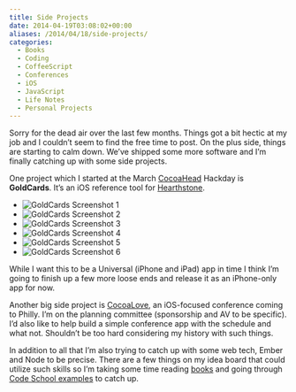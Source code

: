 ```yaml
---
title: Side Projects
date: 2014-04-19T03:08:02+00:00
aliases: /2014/04/18/side-projects/
categories:
  - Books
  - Coding
  - CoffeeScript
  - Conferences
  - iOS
  - JavaScript
  - Life Notes
  - Personal Projects
---
```


Sorry for the dead air over the last few months. Things got a bit hectic at my job and I couldn&#8217;t seem to find the free time to post. On the plus side, things are starting to calm down. We&#8217;ve shipped some more software and I&#8217;m finally catching up with some side projects.

One project which I started at the March [CocoaHead][1] Hackday is **GoldCards**. It&#8217;s an iOS reference tool for [Hearthstone][2].

- ![GoldCards Screenshot 1][3]
- ![GoldCards Screenshot 2][4]
- ![GoldCards Screenshot 3][5]
- ![GoldCards Screenshot 4][6]
- ![GoldCards Screenshot 5][7]
- ![GoldCards Screenshot 6][8]

While I want this to be a Universal (iPhone and iPad) app in time I think I&#8217;m going to finish up a few more loose ends and release it as an iPhone-only app for now.

Another big side project is [CocoaLove][9], an iOS-focused conference coming to Philly. I&#8217;m on the planning committee (sponsorship and AV to be specific). I&#8217;d also like to help build a simple conference app with the schedule and what not. Shouldn&#8217;t be too hard considering my history with such things.

In addition to all that I&#8217;m also trying to catch up with some web tech, Ember and Node to be precise. There are a few things on my idea board that could utilize such skills so I&#8217;m taking some time reading [books][10] and going through [Code School examples][11] to catch up.

[1]: http://phillycocoa.org
[2]: http://us.battle.net/hearthstone
[3]: http://mikezornek.com/media/images/goldcards-0.2/goldcards-1.png
[4]: http://mikezornek.com/media/images/goldcards-0.2/goldcards-2.png
[5]: http://mikezornek.com/media/images/goldcards-0.2/goldcards-3.png
[6]: http://mikezornek.com/media/images/goldcards-0.2/goldcards-4.png
[7]: http://mikezornek.com/media/images/goldcards-0.2/goldcards-5.png
[8]: http://mikezornek.com/media/images/goldcards-0.2/goldcards-6.png
[9]: http://cocoalove.org
[10]: http://pragprog.com/book/jwnode/node-js-the-right-way
[11]: https://www.codeschool.com/courses/warming-up-with-emberjs
